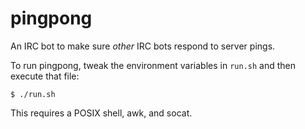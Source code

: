 # pingpong

An IRC bot to make sure _other_ IRC bots respond to server pings.

To run pingpong, tweak the environment variables in `run.sh` and then
execute that file:

`$ ./run.sh`

This requires a POSIX shell, awk, and socat.

